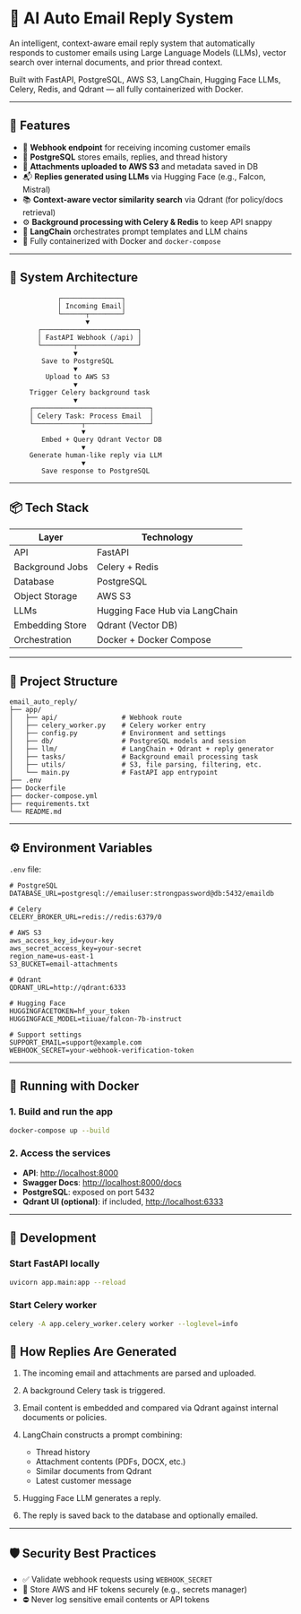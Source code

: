 # 🤖 AI Auto Email Reply System

An intelligent, context-aware email reply system that automatically responds to customer emails using Large Language Models (LLMs), vector search over internal documents, and prior thread context.

Built with FastAPI, PostgreSQL, AWS S3, LangChain, Hugging Face LLMs, Celery, Redis, and Qdrant — all fully containerized with Docker.

---

## 🚀 Features

- 🔗 **Webhook endpoint** for receiving incoming customer emails
- 💾 **PostgreSQL** stores emails, replies, and thread history
- 📎 **Attachments uploaded to AWS S3** and metadata saved in DB
- 📬 **Replies generated using LLMs** via Hugging Face (e.g., Falcon, Mistral)
- 📚 **Context-aware vector similarity search** via Qdrant (for policy/docs retrieval)
- ⚙️ **Background processing with Celery & Redis** to keep API snappy
- 🧠 **LangChain** orchestrates prompt templates and LLM chains
- 🐳 Fully containerized with Docker and `docker-compose`

---

## 🧱 System Architecture

```text
            ┌───────────────┐
            │ Incoming Email│
            └──────┬────────┘
                   ▼
       ┌────────────────────────┐
       │ FastAPI Webhook (/api) │
       └────────┬───────────────┘
                ▼
        Save to PostgreSQL
                ▼
         Upload to AWS S3
                ▼
     Trigger Celery background task
                ▼
     ┌─────────────────────────────┐
     │ Celery Task: Process Email  │
     └────────────┬────────────────┘
                  ▼
        Embed + Query Qdrant Vector DB
                  ▼
     Generate human-like reply via LLM
                  ▼
        Save response to PostgreSQL
````

---

## 📦 Tech Stack

| Layer           | Technology                     |
| --------------- | ------------------------------ |
| API             | FastAPI                        |
| Background Jobs | Celery + Redis                 |
| Database        | PostgreSQL                     |
| Object Storage  | AWS S3                         |
| LLMs            | Hugging Face Hub via LangChain |
| Embedding Store | Qdrant (Vector DB)             |
| Orchestration   | Docker + Docker Compose        |

---

## 📁 Project Structure

```
email_auto_reply/
├── app/
│   ├── api/                # Webhook route
│   ├── celery_worker.py    # Celery worker entry
│   ├── config.py           # Environment and settings
│   ├── db/                 # PostgreSQL models and session
│   ├── llm/                # LangChain + Qdrant + reply generator
│   ├── tasks/              # Background email processing task
│   ├── utils/              # S3, file parsing, filtering, etc.
│   └── main.py             # FastAPI app entrypoint
├── .env
├── Dockerfile
├── docker-compose.yml
├── requirements.txt
└── README.md
```

---

## ⚙️ Environment Variables

`.env` file:

```env
# PostgreSQL
DATABASE_URL=postgresql://emailuser:strongpassword@db:5432/emaildb

# Celery
CELERY_BROKER_URL=redis://redis:6379/0

# AWS S3
aws_access_key_id=your-key
aws_secret_access_key=your-secret
region_name=us-east-1
S3_BUCKET=email-attachments

# Qdrant
QDRANT_URL=http://qdrant:6333

# Hugging Face
HUGGINGFACETOKEN=hf_your_token
HUGGINGFACE_MODEL=tiiuae/falcon-7b-instruct

# Support settings
SUPPORT_EMAIL=support@example.com
WEBHOOK_SECRET=your-webhook-verification-token
```

---

## 🐳 Running with Docker

### 1. Build and run the app

```bash
docker-compose up --build
```

### 2. Access the services

* **API**: [http://localhost:8000](http://localhost:8000)
* **Swagger Docs**: [http://localhost:8000/docs](http://localhost:8000/docs)
* **PostgreSQL**: exposed on port 5432
* **Qdrant UI (optional)**: if included, [http://localhost:6333](http://localhost:6333)

---

## 🔧 Development

### Start FastAPI locally

```bash
uvicorn app.main:app --reload
```

### Start Celery worker

```bash
celery -A app.celery_worker.celery worker --loglevel=info
```

## 🧠 How Replies Are Generated

1. The incoming email and attachments are parsed and uploaded.
2. A background Celery task is triggered.
3. Email content is embedded and compared via Qdrant against internal documents or policies.
4. LangChain constructs a prompt combining:

   * Thread history
   * Attachment contents (PDFs, DOCX, etc.)
   * Similar documents from Qdrant
   * Latest customer message
5. Hugging Face LLM generates a reply.
6. The reply is saved back to the database and optionally emailed.

---

## 🛡️ Security Best Practices

* ✅ Validate webhook requests using `WEBHOOK_SECRET`
* 🔐 Store AWS and HF tokens securely (e.g., secrets manager)
* ⛔ Never log sensitive email contents or API tokens



